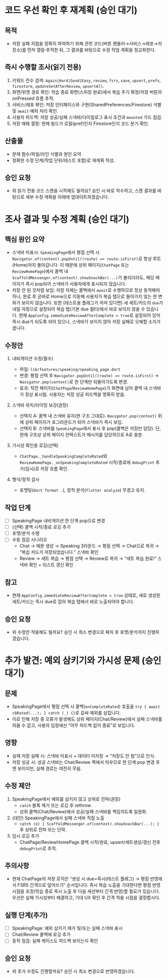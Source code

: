 # 코드 우선 확인 후 재계획 (승인 대기)

## 목적
- 저장 실패 지점을 정확히 파악하기 위해 관련 코드(버튼 핸들러→서비스→레포→저장소)를 먼저 열람·추적한 뒤, 그 결과를 바탕으로 수정 작업 계획을 정교화한다.

## 즉시 수행할 조사(읽기 전용)
1) 키워드 전수 검색: `Again|Hard|Good|Easy`, `review`, `fsrs`, `save`, `upsert`, `prefs`, `firestore`, `updateSetAfterReview`, `upsertAll`.
2) 화면/위젯 경로 확인: 학습 종료 화면(스피킹 완료)에서 복습 주기 확정/저장 버튼의 onPressed 흐름 추적.
3) 서비스/레포 확인: 저장 인터페이스와 구현(SharedPreferences/Firestore) 식별 및 `await`·예외 처리 확인.
4) 사용자 피드백: 저장 성공/실패 스낵바/다이얼로그 표시 조건과 `mounted` 가드 점검.
5) 저장 매체 결정: 현재 빌드가 로컬(pref)인지 Firestore인지 코드 분기 확인.

## 산출물
- 문제 함수/파일/라인 식별과 원인 요약.
- 정확한 수정 단계(작업 단위/테스트 포함)로 재계획 작성.

## 승인 요청
- 위 읽기 전용 코드 스캔을 시작해도 될까요? 승인 시 바로 착수하고, 스캔 결과를 바탕으로 세부 수정 계획을 아래에 업데이트하겠습니다.


# 조사 결과 및 수정 계획 (승인 대기)

## 핵심 원인 요약
- 스낵바 미표시: `SpeakingPage`에서 평점 선택 시 `Navigator.of(context).popUntil((route) => route.isFirst)`로 항상 루트(Home)까지 돌아갑니다. 이 때문에 상위 페이지(`ChatPage` 또는 `ReviewHomePage`)에서 콜백 내 `ScaffoldMessenger.of(context).showSnackBar(...)`가 불리더라도, 해당 페이지가 즉시 pop되어 스낵바가 사용자에게 표시되지 않습니다.
- 저장 안 된 것처럼 보임: 저장 자체는 콜백에서 `await`로 수행하므로 정상 동작해야 하나, 완료 후 곧바로 Home으로 이동해 사용자가 복습 탭으로 돌아가지 않는 한 변화가 보이지 않습니다. 또한 (테스트용 플래그가 꺼져 있다면) 새 세트/카드의 `due`가 내일 자정으로 설정되어 복습 탭(기본 due 필터)에서 바로 보이지 않을 수 있습니다. 현재 `AppConfig.immediateReviewAfterComplete = true`로 설정되어 있어 즉시 due가 되도록 되어 있으나, 스낵바가 보이지 않아 저장 실패로 오해할 소지가 큽니다.

## 수정안
1) 내비게이션 수정(필수)
   - 파일: `lib/features/speaking/speaking_page.dart`
   - 변경: 평점 선택 후 `Navigator.popUntil((route) => route.isFirst)` → `Navigator.pop(context)`로 한 단계만 되돌아가도록 변경.
   - 효과: 직전 페이지(`ChatPage`/`ReviewHomePage`)가 화면에 남아 콜백 내 스낵바가 정상 표시됨. 사용자는 저장 성공 피드백을 명확히 받음.

2) 스낵바 위치/타이밍 보강(권장)
   - 선택지 A: 콜백 내 스낵바 유지(현 구조 그대로). `Navigator.pop(context)` 뒤에 상위 페이지가 포그라운드가 되어 스낵바가 즉시 보임.
   - 선택지 B: 스낵바를 `SpeakingPage`에서 표시 후 pop(콜백은 저장만 담당). 단, 현재 구조상 상위 페이지 컨텍스트가 메시지를 담당하므로 A로 충분.

3) 가시성 확인용 로깅(선택)
   - `ChatPage._handleSpeakingCompleteRated`와 `ReviewHomePage._onSpeakingCompleteRated` 시작/종료에 `debugPrint` 추가(임시)로 저장 흐름 확인.

4) 형식/정적 검사
   - 포맷팅(`dart format .`), 정적 분석(`flutter analyze`) 무경고 유지.

## 작업 단계
- [ ] SpeakingPage 내비게이션 한 단계 pop으로 변경
- [ ] (선택) 콜백 시작/종료 로깅 추가
- [ ] 포맷/분석 수행
- [ ] 수동 점검 시나리오
  - Chat → 예문 생성 → Speaking 3라운드 → 평점 선택 → Chat으로 복귀 → “복습 카드가 저장되었습니다.” 스낵바 확인
  - Review → 세트 복습 → 평점 선택 → Review로 복귀 → “세트 복습 완료!” 스낵바 확인 + 리스트 갱신 확인

## 참고
- 현재 `AppConfig.immediateReviewAfterComplete = true` 상태로, 새로 생성된 세트/카드는 즉시 due로 잡혀 복습 탭에서 바로 노출되어야 합니다.

## 승인 요청
- 위 수정안 적용해도 될까요? 승인 시 최소 변경으로 패치 후 포맷/분석까지 진행하겠습니다.


# 추가 발견: 예외 삼키기와 가시성 문제 (승인 대기)

## 문제
- SpeakingPage에서 평점 선택 시 콜백(`onCompleteRated`) 호출을 `try { await cbRated(...); } catch (_) {}`로 감싸 예외를 삼킵니다.
- 이로 인해 저장 중 오류가 발생해도 상위 페이지(Chat/Review)에서 실패 스낵바를 띄울 수 없고, 사용자 입장에선 “아무 피드백 없이 종료”로 보입니다.

## 영향
- 실제 저장 실패 시: 스낵바 미표시 + 데이터 미저장 → “저장도 안 됨”으로 인식.
- 저장 성공 시: 성공 스낵바는 Chat/Review 쪽에서 띄우므로 한 단계 pop 변경 후엔 보이지만, 실패 경로는 여전히 무음.

## 수정 제안
1) SpeakingPage에서 예외를 삼키지 않고 상위로 전파(권장)
   - `catch` 블록 제거 또는 로깅 후 rethrow.
   - 상위 콜백(Chat/Review)에서 성공/실패 스낵바를 책임지도록 일원화.
2) (대안) SpeakingPage에서 실패 스낵바 직접 노출
   - `catch (e) { ScaffoldMessenger.of(context).showSnackBar(...); }` 후 상위로 전파 또는 단락.
3) 임시 로깅 추가
   - ChatPage/ReviewHomePage 콜백 시작/완료, upsert/세트생성/갱신 전후 `debugPrint`로 추적.

## 주의사항
- 현재 ChatPage의 저장 로직은 “생성 시 due=즉시(테스트 플래그) → 평점 반영에서 FSRS 간격으로 덮어쓰기” 순서입니다. 즉시 복습 노출을 기대한다면 평점 반영 시점을 조정(학습 종료 즉시 노출 후 다음 세션부터 간격 반영)할 필요가 있습니다. 우선은 실패 가시성부터 해결하고, 기대 UX 확인 후 간격 적용 시점을 결정합시다.

## 실행 단계(추가)
- [ ] SpeakingPage: 예외 삼키기 제거 및/또는 실패 스낵바 표시
- [ ] Chat/Review 콜백에 로깅 추가
- [ ] 동작 점검: 실패 케이스도 피드백 보이는지 확인

## 승인 요청
- 위 추가 수정도 진행할까요? 승인 시 최소 변경으로 반영하겠습니다.
